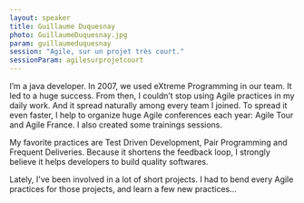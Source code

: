 ```yaml
---
layout: speaker
title: Guillaume Duquesnay
photo: GuillaumeDuquesnay.jpg
param: guillaumeduquesnay
session: "Agile, sur un projet très court."
sessionParam: agilesurprojetcourt
---
```


I’m a java developer. In 2007, we used eXtreme Programming in our team. It led to a huge success.
From then, I couldn’t stop using Agile practices in my daily work. And it spread naturally among every team I joined.
To spread it even faster, I help to organize huge Agile conferences each year: Agile Tour and Agile France.
I also created some trainings sessions.

My favorite practices are Test Driven Development, Pair Programming and Frequent Deliveries.
Because it shortens the feedback loop, I strongly believe it helps developers to build quality softwares.

Lately, I've been involved in a lot of short projects. I had to bend every Agile practices for those projects,
and learn a few new practices...